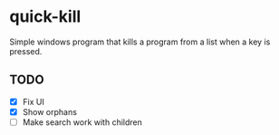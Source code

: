 # quick-kill

Simple windows program that kills a program from a list when a key is pressed.

## TODO

- [x] Fix UI
- [x] Show orphans
- [ ] Make search work with children
